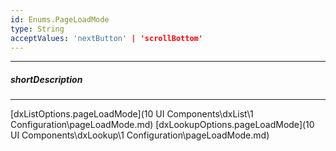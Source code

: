 ```yaml
---
id: Enums.PageLoadMode
type: String
acceptValues: 'nextButton' | 'scrollBottom'
---
```

---
##### shortDescription
<!-- Description goes here -->

---
<!-- Description goes here -->
[dxListOptions.pageLoadMode](10 UI Components\dxList\1 Configuration\pageLoadMode.md)
[dxLookupOptions.pageLoadMode](10 UI Components\dxLookup\1 Configuration\pageLoadMode.md)
